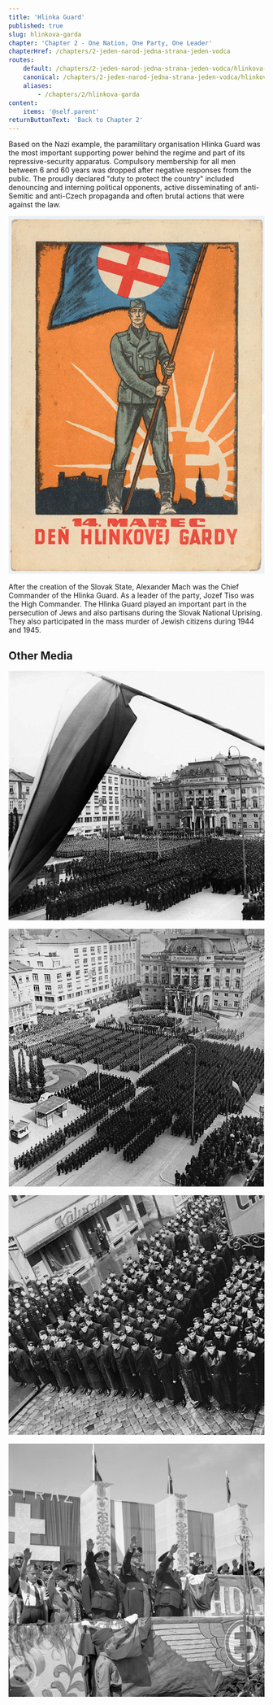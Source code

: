 ```yaml
---
title: 'Hlinka Guard'
published: true
slug: hlinkova-garda
chapter: 'Chapter 2 - One Nation, One Party, One Leader'
chapterHref: /chapters/2-jeden-narod-jedna-strana-jeden-vodca
routes:
    default: /chapters/2-jeden-narod-jedna-strana-jeden-vodca/hlinkova-garda
    canonical: /chapters/2-jeden-narod-jedna-strana-jeden-vodca/hlinkova-garda
    aliases:
        - /chapters/2/hlinkova-garda
content:
    items: '@self.parent'
returnButtonText: 'Back to Chapter 2'
---
```


<span class="drop-cap">B</span>ased on the Nazi example, the paramilitary organisation Hlinka Guard was the most important supporting power behind the regime and part of its repressive-security apparatus. Compulsory membership for all men between 6 and 60 years was dropped after negative responses from the public. The proudly declared "duty to protect the country" included denouncing and interning political opponents, active disseminating of anti-Semitic and anti-Czech propaganda and often brutal actions that were against the law.

[![Andrej Kováčik - 14 March. Hlinka Guard Day, 1935 – 1939, Slovak National Museum - Museum of History, Bratislava](SVK_TMP.151.jpg "Andrej Kováčik - 14 March. Hlinka Guard Day")](http://www.webumenia.sk/dielo/SVK:TMP.151?collection=83)

After the creation of the Slovak State, Alexander Mach was the Chief Commander of the Hlinka Guard. As a leader of the party, Jozef Tiso was the High Commander. The Hlinka Guard played an important part in the persecution of Jews and also partisans during the Slovak National Uprising. They also participated in the mass murder of Jewish citizens during 1944 and 1945.

## Other Media

[![Ladislav Roller, Jozef Teslík - Celebration of the National Day in Bratislava. 14 March 1941, Slovak National Archive, Bratislava - Slovak Press Office](SVK_TMP.208.jpeg "Ladislav Roller , Jozef Teslík - Celebration of the National Day in Bratislava. 14 March 1941")](http://www.webumenia.sk/dielo/SVK:TMP.208?collection=83)

[![Ladislav Roller, Jozef Teslík - Celebration of the National Day in Bratislava. Members of Hlinka Guard and Slovak Army Lined up in the Square. 14 March 1941, Slovak National Archive, Bratislava - Slovak Press Office](SVK_TMP.152.jpeg "Ladislav Roller , Jozef Teslík - Celebration of the National Day in Bratislava. Members of Hlinka Guard and Slovak Army Lined up in the Square")](http://www.webumenia.sk/dielo/SVK:TMP.152?collection=83)

[![Unknown Author - Unveiling of Guardsman Anton Kopal Plaque in Bratislava. 10 March 1941. Slovak National Archive, Bratislava - Slovak Press Office](SVK_TMP.150.jpeg "Unknown Author - Unveiling of Guardsman Anton Kopal Plaque in Bratislava")](http://www.webumenia.sk/dielo/SVK:TMP.150?collection=83)

[![Unknown Author - Demonstrative Muster of the Hlinka Transport Guard in Bratislava, 1939, Slovak National Archive, Bratislava - Slovak Press Office](SVK_TMP.205.jpeg "Unknown Author - Demonstrative Muster of the Hlinka Transport Guard in Bratislava, 1939")](http://www.webumenia.sk/dielo/SVK:TMP.205?collection=83)
